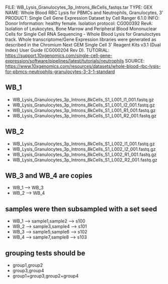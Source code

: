 FILE: WB_Lysis_Granulocytes_3p_Introns_8kCells_fastqs.tar
TYPE: GEX
NAME: Whole Blood RBC Lysis for PBMCs and Neutrophils, Granulocytes, 3'
PRODUCT: Single Cell Gene Expression Dataset by Cell Ranger 6.1.0
INFO: Donor Information: healthy female.
Isolation protocol: CG000392 RevA: Isolation of Leukocytes, Bone Marrow and Peripheral Blood Mononuclear Cells for Single Cell RNA Sequencing - Whole Blood Lysis for Granuloctyes track.
Whole transcriptome/Gene Expression libraries were generated as described in the Chromium Next GEM Single Cell 3' Reagent Kits v3.1 (Dual Index) User Guide (CG000204 Rev D).
TUTORIAL: https://support.10xgenomics.com/single-cell-gene-expression/software/pipelines/latest/tutorials/neutrophils
SOURCE: https://www.10xgenomics.com/resources/datasets/whole-blood-rbc-lysis-for-pbmcs-neutrophils-granulocytes-3-3-1-standard

## WB_1

- WB_Lysis_Granulocytes_3p_Introns_8kCells_S1_L001_I1_001.fastq.gz
- WB_Lysis_Granulocytes_3p_Introns_8kCells_S1_L001_I2_001.fastq.gz
- WB_Lysis_Granulocytes_3p_Introns_8kCells_S1_L001_R1_001.fastq.gz
- WB_Lysis_Granulocytes_3p_Introns_8kCells_S1_L001_R2_001.fastq.gz

## WB_2

- WB_Lysis_Granulocytes_3p_Introns_8kCells_S1_L002_I1_001.fastq.gz
- WB_Lysis_Granulocytes_3p_Introns_8kCells_S1_L002_I2_001.fastq.gz
- WB_Lysis_Granulocytes_3p_Introns_8kCells_S1_L002_R1_001.fastq.gz
- WB_Lysis_Granulocytes_3p_Introns_8kCells_S1_L002_R2_001.fastq.gz

## WB_3 and WB_4 are copies

- WB_1 --> WB_3
- WB_2 --> WB_4

## samples were then subsampled with a set seed

- WB_1 --> sample1,sample2 --> s100
- WB_2 --> sample3,sample4 --> s101
- WB_3 --> sample5,sample6 --> s102
- WB_4 --> sample7,sample8 --> s103

## grouping tests should be

- group1,group2
- group3,group4
- group1+group3,group2+group4
